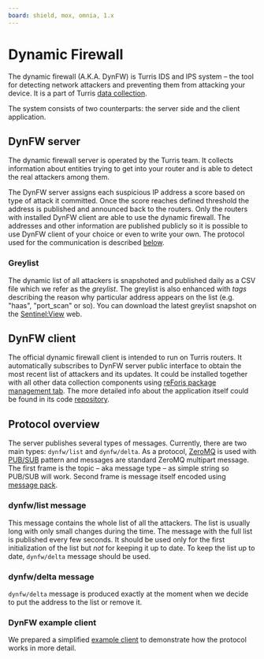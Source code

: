 ```yaml
---
board: shield, mox, omnia, 1.x
---
```

# Dynamic Firewall

The dynamic firewall (A.K.A. DynFW) is Turris IDS and IPS system – the tool for
detecting network attackers and preventing them from attacking your device. It is
a part of Turris [data collection](../collect.md).

The system consists of two counterparts: the server side and the client
application.


## DynFW server

The dynamic firewall server is operated by the Turris team. It collects
information about entities trying to get into your router and is able
to detect the real attackers among them.

The DynFW server assigns each suspicious IP address a score based on type of
attack it committed. Once the score reaches defined
threshold the address is published and announced back to the routers. Only the
routers with installed DynFW client are able to use the dynamic firewall.
The addresses and other information are published publicly
so it is possible to use DynFW client of your choice or even to write
your own. The protocol used for the communication is described
[below](#protocol-overview).


### Greylist

The dynamic list of all attackers is snapshoted and published daily as a CSV file
which we refer as the *greylist*. The greylist is also enhanced with *tags*
describing the reason why particular address appears on the list (e.g. "haas",
"port_scan" or so). You can download the latest greylist snapshot on the
[Sentinel:View](https://view.sentinel.turris.cz/) web.


## DynFW client

The official dynamic firewall client is intended to run on Turris routers.
It automatically subscribes to DynFW server public interface to obtain the most
recent list of attackers and its updates. It could be installed together with
all other data collection components using
[reForis package management tab](../collect.md#how-to-set-up-data-collection).
The more detailed info about the application itself could be found in its code
[repository](https://gitlab.nic.cz/turris/sentinel/dynfw-client).


## Protocol overview

The server publishes several types of messages. Currently, there are two main
types: `dynfw/list` and `dynfw/delta`. As a protocol,
[ZeroMQ](https://zeromq.org/) is used with
[PUB/SUB](http://zguide2.zeromq.org/page:all#Getting-the-Message-Out) pattern
and messages are standard ZeroMQ multipart message. The first frame is the
topic – aka message type – as simple string so PUB/SUB will work.  Second frame
is message itself encoded using [message pack](https://msgpack.org/).


### dynfw/list message

This message contains the whole list of all the attackers. The list is usually
long with only small changes during the time. The message with the full list
is published every few seconds. It should be used only for the first
initialization of the list but *not* for keeping it up to date. To keep the list
up to date, `dynfw/delta` message should be used.


### dynfw/delta message

`dynfw/delta` message is produced exactly at the moment when we decide to put
the address to the list or remove it.


### DynFW example client

We prepared a simplified
[example client](https://gitlab.nic.cz/turris/sentinel/dynfw-example-client)
to demonstrate how the protocol works in more detail.
